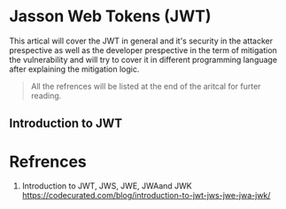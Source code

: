 # Jasson Web Tokens (JWT)

This artical will cover the JWT in general and it's security in the attacker prespective as well as the developer prespective in the term of mitigation the vulnerability and will try to cover it in different programming language after explaining the mitigation logic. 

> All the refrences will be listed at the end of the aritcal for furter reading.

## Introduction to JWT



# Refrences
1. Introduction to JWT, JWS, JWE, JWAand JWK https://codecurated.com/blog/introduction-to-jwt-jws-jwe-jwa-jwk/